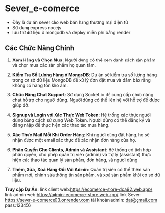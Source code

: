 # Sever_e-comerce
- Đây là dự án sever cho web bán hàng thương mại điện tử
- Sử dụng express nodejs
- lưu trữ dữ liệu ở mongodb và deploy miễn phí bằng render
## Các Chức Năng Chính

1. **Xem Hàng và Chọn Mua**: Người dùng có thể xem danh sách sản phẩm và chọn mua các sản phẩm họ quan tâm.

2. **Kiểm Tra Số Lượng Hàng ở MongoDB**: Dự án sẽ kiểm tra số lượng hàng trong cơ sở dữ liệu MongoDB để xử lý đơn đặt mua và đảm bảo rằng không có hàng tồn kho âm.

3. **Chức Năng Chat Support**: Sử dụng Socket.io để cung cấp chức năng chat hỗ trợ cho người dùng. Người dùng có thể liên hệ với hỗ trợ để được giúp đỡ.

4. **Signup và Login với Xác Thực Web Token**: Hệ thống xác thực người dùng bằng cách sử dụng Web Token. Người dùng có thể đăng ký và đăng nhập để thực hiện các thao tác mua hàng.

5. **Xác Thực Mail Mỗi Khi Order Hàng**: Khi người dùng đặt hàng, họ sẽ nhận được một email xác thực để xác nhận đơn hàng của họ.

6. **Phân Quyền Cho Clients, Admin và Assistant**: Hệ thống có tích hợp phân quyền, cho phép quản trị viên (admin) và trợ lý (assistant) thực hiện các thao tác quản lý sản phẩm, đơn hàng, và người dùng.

7. **Thêm, Sửa, Xoá Hàng Đối Với Admin**: Quản trị viên có thể thêm sản phẩm mới, chỉnh sửa thông tin sản phẩm, và xoá sản phẩm khỏi cơ sở dữ liệu.

**Truy cập Dự Án**: link client web:https://ecomerce-store-dca92.web.app/
link admin web:https://admin-ecomerce-store.web.app/
link Sever: https://sever-e-comerce03.onrender.com
tài khoản admin: dat@gmail.com pass:123456

